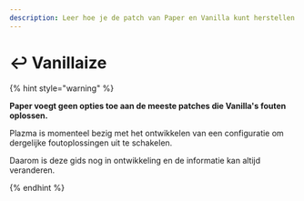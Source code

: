 ```yaml
---
description: Leer hoe je de patch van Paper en Vanilla kunt herstellen.
---
```


# ↩️ Vanillaize

{% hint style="warning" %}

**Paper voegt geen opties toe aan de meeste patches die Vanilla's fouten oplossen.**

Plazma is momenteel bezig met het ontwikkelen van een configuratie om dergelijke foutoplossingen uit te schakelen.

Daarom is deze gids nog in ontwikkeling en de informatie kan altijd veranderen.

{% endhint %}
